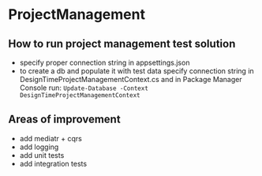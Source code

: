 # ProjectManagement
## How to run project management test solution
- specify proper connection string in appsettings.json
- to create a db and populate it with test data specify connection string in DesignTimeProjectManagementContext.cs
and in Package Manager Console run: `Update-Database -Context DesignTimeProjectManagementContext`
## Areas of improvement
- add mediatr + cqrs
- add logging
- add unit tests
- add integration tests